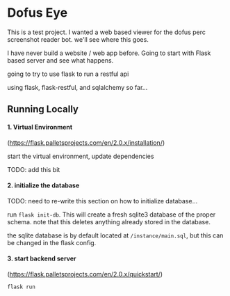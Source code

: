 # Dofus Eye
This is a test project. I wanted a web based viewer for the dofus perc screenshot reader bot. we'll see where this goes.

I have never build a website / web app before. Going to start with Flask based server and see what happens.

going to try to use flask to run a restful api

using flask, flask-restful, and sqlalchemy so far...

## Running Locally
#### 1. Virtual Environment

(https://flask.palletsprojects.com/en/2.0.x/installation/)

start the virtual environment, update dependencies

TODO: add this bit


#### 2. initialize the database

TODO: need to re-write this section on how to initialize database...

run `flask init-db`. This will create a fresh sqlite3 database of the proper schema. note that this deletes anything already stored in the database.

the sqlite database is by default located at `/instance/main.sql`, but this can be changed in the flask config.


#### 3. start backend server
(https://flask.palletsprojects.com/en/2.0.x/quickstart/)

```bash
flask run
```